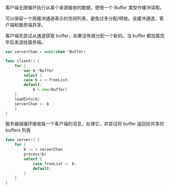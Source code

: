 客户端无限循环执行从某个来源接收的数据，使用一个 Buffer 类型作缓冲读取。

可以保留一个用缓冲通道表示的空闲列表，避免过多分配/释放。该缓冲通道，客户端和服务端共享。

客户端先尝试从通道获取 buffer，如果没有就分配一个新的。当 buffer 都加载完毕后发送给服务端。

```go
var serverChan = make(chan *Buffer)

func client() {
    for {
    	var b *Buffer
    	select {
        case b = <-freeList:
        default:
        	b = new(Buffer)
    }
    loadInto(b)
    serverChan <- b
    }
}
```

服务器端循环接收每一个客户端的消息，处理它，并尝试将 buffer 返回给共享的 buffers 列表

```go
func server() {
    for {
        b := <-serverChan
        process(b)
        select {
            case freeList <- b:
            default:
        }
    }
}
```

